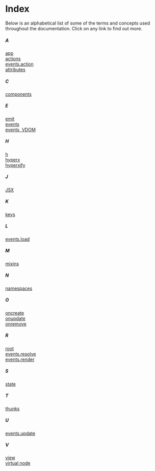 # Index

Below is an alphabetical list of some of the terms and concepts used throughout the documentation. Click on any link to find out more.

##### A
[app](/src/app.js)<br>
[actions](/docs/actions.md)<br>
[events.action](/docs/events.md#action)<br>
[attributes](/docs/vnodes.md#attributes)<br>

##### C
[components](/docs/components.md)<br>

##### E
[emit](/docs/events.md#custom-events)<br>
[events](/docs/events.md)<br>
[events, VDOM](/docs/vdom-events.md)<br>

##### H
[h](/src/h.js)<br>
[hyperx](/docs/hyperx.md)<br>
[hyperxify](https://github.com/substack/hyperxify)<br>

##### J
[JSX](/docs/jsx.md)<br>

##### K
[keys](/docs/keys.md)<br>

##### L
[events.load](/docs/events.md#load)<br>

##### M
[mixins](/docs/mixins.md)<br>

##### N
[namespaces](/docs/actions.md#namespaces)<br>

##### O
[oncreate](/docs/vdom-events.md#oncreate)<br>
[onupdate](/docs/vdom-events.md#onupdate)<br>
[onremove](/docs/vdom-events.md#onremove)<br>

##### R
[root](/docs/root.md)<br>
[events.resolve](/docs/events.md#resolve)<br>
[events.render](/docs/events.md#render)<br>

##### S
[state](/docs/state.md)<br>

##### T
[thunks](/docs/actions.md#thunks)

##### U
[events.update](/docs/events.md#eventsupdate)<br>

##### V
[view](/docs/view.md)<br>
[virtual node](/docs/vnodes.md)<br>
